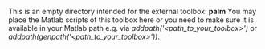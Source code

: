 This is an empty directory intended for the external toolbox:
**palm**
You may place the Matlab scripts of this toolbox here or you need to make sure it is available in your Matlab path e.g. via *addpath('<path_to_your_toolbox>')* or *addpath(genpath('<path_to_your_toolbox>'))*.